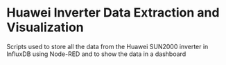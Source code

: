 # Huawei Inverter Data Extraction and Visualization

Scripts used to store all the data from the Huawei SUN2000 inverter in InfluxDB using Node-RED and to show the data in a dashboard
